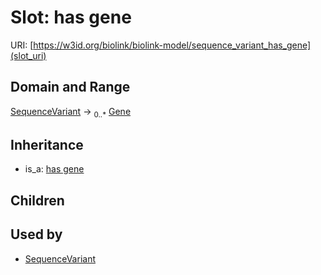 # Slot: has gene




URI: [https://w3id.org/biolink/biolink-model/sequence_variant_has_gene](slot_uri)
## Domain and Range

[SequenceVariant](SequenceVariant.md) ->  <sub>0..*</sub> [Gene](Gene.md)
## Inheritance

 *  is_a: [has gene](has_gene.md)
## Children

## Used by

 * [SequenceVariant](SequenceVariant.md)
